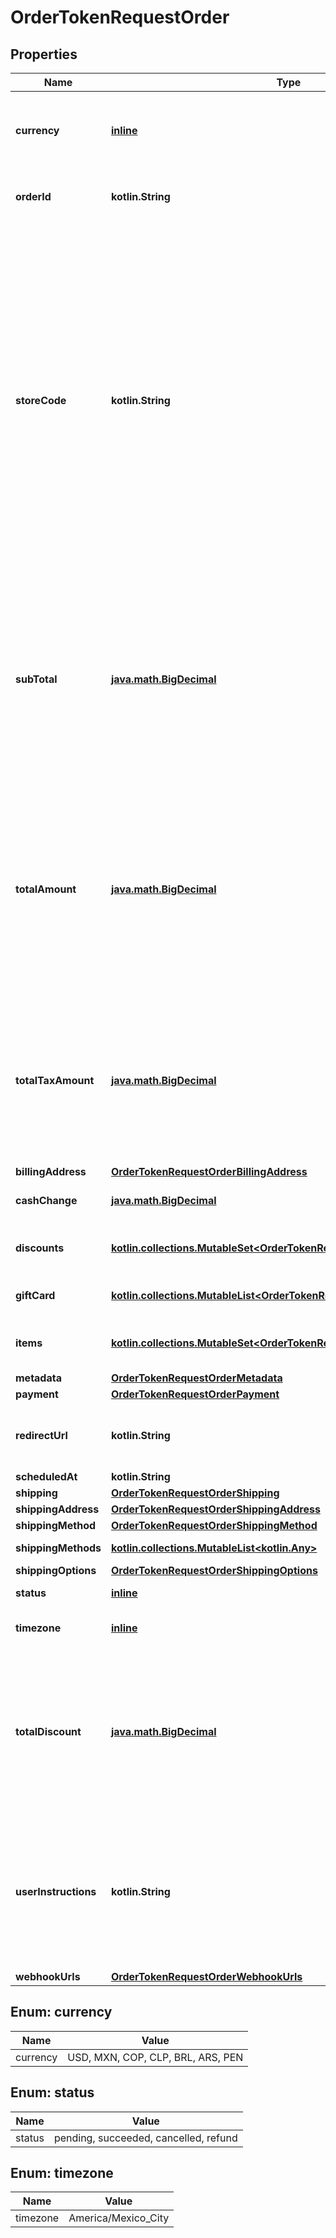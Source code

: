 
# OrderTokenRequestOrder

## Properties
Name | Type | Description | Notes
------------ | ------------- | ------------- | -------------
**currency** | [**inline**](#Currency) | Representa la moneda de uso del comercio en 3 caracteres bajo la ISO 3166-1 alpha-3 | 
**orderId** | **kotlin.String** | Representa al identificador de la orden dentro del comercio | 
**storeCode** | **kotlin.String** | El **store_code** corresponde al código de una tienda, es decir, el comercio podría tener múltiples tiendas (sucursales) para los cuales el **store_code** sirve como identificar de las mismas, en caso de ser un comercio sin tiendas *(sucursales)* el valor por defecto deberá ser ***all***. &lt;br&gt; **Nota:** Este valor es muy importante dado que las configuraciones del Admin serán aplicados según el código de las tiendas o **store_code** | 
**subTotal** | [**java.math.BigDecimal**](java.math.BigDecimal.md) | Es el monto del subtotal de la compra. Este monto es sin impuestos. Deberá estar expresado en centavos, por ejemplo si el monto es $10.00 estará representado como 1000 lo que significa 10 dólares 0 centavos. | 
**totalAmount** | [**java.math.BigDecimal**](java.math.BigDecimal.md) | Es el total de la orden esto comprende la suma del total de sub_total y total_tax_amount. Deberá estar expresado en centavos, por ejemplo si el monto es $10.00 estará representado como 1000 lo que significa 10 dólares 0 centavos. | 
**totalTaxAmount** | [**java.math.BigDecimal**](java.math.BigDecimal.md) | Es el total de los impuestos de la orden. Deberá estar expresado en centavos, por ejemplo si el monto es $10.00 estará representado como 1000 lo que significa 10 dólares 0 centavos. | 
**billingAddress** | [**OrderTokenRequestOrderBillingAddress**](OrderTokenRequestOrderBillingAddress.md) |  |  [optional]
**cashChange** | [**java.math.BigDecimal**](java.math.BigDecimal.md) | Cambio solicitado por el cliente |  [optional]
**discounts** | [**kotlin.collections.MutableSet&lt;OrderTokenRequestOrderDiscountsInner&gt;**](OrderTokenRequestOrderDiscountsInner.md) | Son los descuentos aplicados en la orden |  [optional]
**giftCard** | [**kotlin.collections.MutableList&lt;OrderTokenRequestOrderGiftCardInner&gt;**](OrderTokenRequestOrderGiftCardInner.md) | Configuración de las tarjetas de regalo |  [optional]
**items** | [**kotlin.collections.MutableSet&lt;OrderTokenRequestOrderItemsInner&gt;**](OrderTokenRequestOrderItemsInner.md) | Detalle de los productos que se encuentran en la orden |  [optional]
**metadata** | [**OrderTokenRequestOrderMetadata**](OrderTokenRequestOrderMetadata.md) |  |  [optional]
**payment** | [**OrderTokenRequestOrderPayment**](OrderTokenRequestOrderPayment.md) |  |  [optional]
**redirectUrl** | **kotlin.String** | URL de redirección cuando se completa la orden |  [optional]
**scheduledAt** | **kotlin.String** | Fecha de entrega |  [optional]
**shipping** | [**OrderTokenRequestOrderShipping**](OrderTokenRequestOrderShipping.md) |  |  [optional]
**shippingAddress** | [**OrderTokenRequestOrderShippingAddress**](OrderTokenRequestOrderShippingAddress.md) |  |  [optional]
**shippingMethod** | [**OrderTokenRequestOrderShippingMethod**](OrderTokenRequestOrderShippingMethod.md) |  |  [optional]
**shippingMethods** | [**kotlin.collections.MutableList&lt;kotlin.Any&gt;**](kotlin.Any.md) | Métodos de envío |  [optional]
**shippingOptions** | [**OrderTokenRequestOrderShippingOptions**](OrderTokenRequestOrderShippingOptions.md) |  |  [optional]
**status** | [**inline**](#Status) | Estado de la orden  |  [optional]
**timezone** | [**inline**](#Timezone) | Representa la zona horario del comercio. |  [optional]
**totalDiscount** | [**java.math.BigDecimal**](java.math.BigDecimal.md) | Es el total de los descuentos de la orden. Deberá estar expresado en centavos, por ejemplo si el monto es $10.00 estará representado como 1000 lo que significa 10 dólares 0 centavos. |  [optional]
**userInstructions** | **kotlin.String** | Son las instrucciones especiales que da el cliente en su compra, este valor se sustituye por el comentario en caso que el cliente lo coloque dentro del *checkout* |  [optional]
**webhookUrls** | [**OrderTokenRequestOrderWebhookUrls**](OrderTokenRequestOrderWebhookUrls.md) |  |  [optional]


<a id="Currency"></a>
## Enum: currency
Name | Value
---- | -----
currency | USD, MXN, COP, CLP, BRL, ARS, PEN


<a id="Status"></a>
## Enum: status
Name | Value
---- | -----
status | pending, succeeded, cancelled, refund


<a id="Timezone"></a>
## Enum: timezone
Name | Value
---- | -----
timezone | America/Mexico_City



